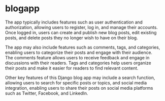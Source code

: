 # blogapp
The app typically includes features such as user authentication and authorization, allowing users to register, log in, and manage their accounts. Once logged in, users can create and publish new blog posts, edit existing posts, and delete posts they no longer wish to have on their blog.

The app may also include features such as comments, tags, and categories, enabling users to categorize their posts and engage with their audience. The comments feature allows users to receive feedback and engage in discussions with their readers. Tags and categories help users organize their posts and make it easier for readers to find relevant content.

Other key features of this Django blog app may include a search function, allowing users to search for specific posts or topics, and social media integration, enabling users to share their posts on social media platforms such as Twitter, Facebook, and LinkedIn.






